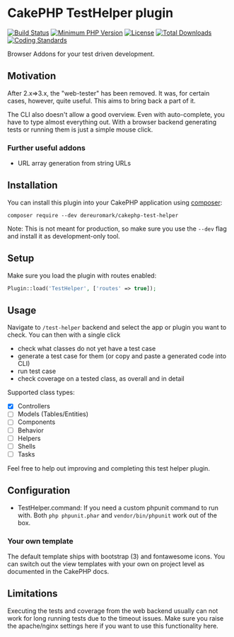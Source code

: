 # CakePHP TestHelper plugin 
[![Build Status](https://api.travis-ci.org/dereuromark/cakephp-test-helper.svg?branch=master)](https://travis-ci.org/dereuromark/cakephp-test-helper)
[![Minimum PHP Version](http://img.shields.io/badge/php-%3E%3D%205.6-8892BF.svg)](https://php.net/)
[![License](https://poser.pugx.org/dereuromark/cakephp-test-helper/license)](https://packagist.org/packages/dereuromark/cakephp-test-helper)
[![Total Downloads](https://poser.pugx.org/dereuromark/cakephp-test-helper/d/total)](https://packagist.org/packages/dereuromark/cakephp-test-helper)
[![Coding Standards](https://img.shields.io/badge/cs-PSR--2--R-yellow.svg)](https://github.com/php-fig-rectified/fig-rectified-standards)

Browser Addons for your test driven development.

## Motivation
After 2.x=>3.x, the "web-tester" has been removed. It was, for certain cases, however, quite useful.
This aims to bring back a part of it.

The CLI also doesn't allow a good overview. Even with auto-complete, you have to type almost everything out.
With a browser backend generating tests or running them is just a simple mouse click.

### Further useful addons
- URL array generation from string URLs

## Installation

You can install this plugin into your CakePHP application using [composer](http://getcomposer.org):
```
composer require --dev dereuromark/cakephp-test-helper
```

Note: This is not meant for production, so make sure you use the `--dev` flag and install it as development-only tool.

## Setup

Make sure you load the plugin with routes enabled:
```php
Plugin::load('TestHelper', ['routes' => true]);
```

## Usage
Navigate to `/test-helper` backend and select the app or plugin you want to check.
You can then with a single click
- check what classes do not yet have a test case
- generate a test case for them (or copy and paste a generated code into CLI)
- run test case
- check coverage on a tested class, as overall and in detail

Supported class types:

- [x] Controllers
- [ ] Models (Tables/Entities)
- [ ] Components
- [ ] Behavior
- [ ] Helpers
- [ ] Shells
- [ ] Tasks

Feel free to help out improving and completing this test helper plugin.


## Configuration
- TestHelper.command: If you need a custom phpunit command to run with. 
Both `php phpunit.phar` and `vendor/bin/phpunit` work out of the box.

### Your own template
The default template ships with bootstrap (3) and fontawesome icons.
You can switch out the view templates with your own on project level as documented in the CakePHP docs.


## Limitations
Executing the tests and coverage from the web backend usually can not work for long running tests due to the timeout issues.
Make sure you raise the apache/nginx settings here if you want to use this functionality here.

